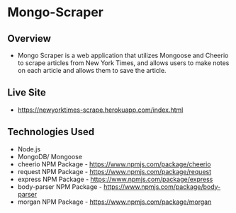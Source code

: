 # Mongo-Scraper

## Overview
- Mongo Scraper is a web application that utilizes Mongoose and Cheerio to scrape articles from New York Times, and allows users to make notes on each article and allows them to save the article.

## Live Site
- https://newyorktimes-scrape.herokuapp.com/index.html

## Technologies Used
- Node.js
- MongoDB/ Mongoose
- cheerio NPM Package - https://www.npmjs.com/package/cheerio
- request NPM Package - https://www.npmjs.com/package/request
- express NPM Package - https://www.npmjs.com/package/express
- body-parser NPM Package - https://www.npmjs.com/package/body-parser
- morgan NPM Package - https://www.npmjs.com/package/morgan